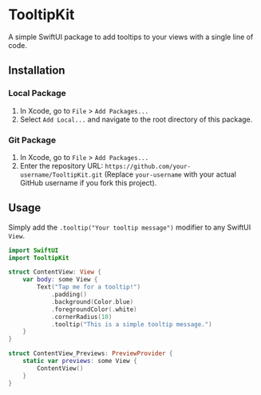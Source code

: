 # TooltipKit

A simple SwiftUI package to add tooltips to your views with a single line of code.

## Installation

### Local Package

1. In Xcode, go to `File` > `Add Packages...`
2. Select `Add Local...` and navigate to the root directory of this package.

### Git Package

1. In Xcode, go to `File` > `Add Packages...`
2. Enter the repository URL: `https://github.com/your-username/TooltipKit.git` (Replace `your-username` with your actual GitHub username if you fork this project).

## Usage

Simply add the `.tooltip("Your tooltip message")` modifier to any SwiftUI `View`.

```swift
import SwiftUI
import TooltipKit

struct ContentView: View {
    var body: some View {
        Text("Tap me for a tooltip!")
            .padding()
            .background(Color.blue)
            .foregroundColor(.white)
            .cornerRadius(10)
            .tooltip("This is a simple tooltip message.")
    }
}

struct ContentView_Previews: PreviewProvider {
    static var previews: some View {
        ContentView()
    }
}
```
